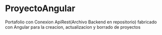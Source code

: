 # ProyectoAngular

Portafolio con Conexion ApiRest(Archivo Backend en repositorio) fabricado con Angular para la creacion, actualizacion y borrado de proyectos
